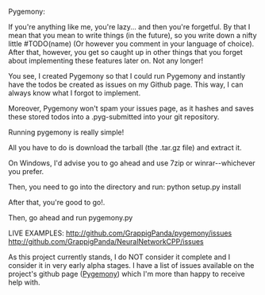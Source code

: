 Pygemony:

If you're anything like me, you're lazy... and then you're forgetful.
By that I mean that you mean to write things (in the future), so you write down
a nifty little #TODO(name) (Or however you comment in your language of choice).
After that, however, you get so caught up in other things that you forget about
implementing these features later on. Not any longer!

You see, I created Pygemony so that I could run Pygemony and instantly have
the todos be created as issues on my Github page. This way, I can always know
what I forgot to implement.

Moreover, Pygemony won't spam your issues page, as it hashes and saves these
stored todos into a .pyg-submitted into your git repository.

Running pygemony is really simple!

All you have to do is download the tarball (the .tar.gz file) and extract it.


On Windows, I'd advise you to go ahead and use 7zip or winrar--whichever you
prefer.

Then, you need to go into the directory and run: python setup.py install

After that, you're good to go!.

Then, go ahead and run pygemony.py

LIVE EXAMPLES:
http://github.com/GrappigPanda/pygemony/issues
http://github.com/GrappigPanda/NeuralNetworkCPP/issues

As this project currently stands, I do NOT consider it complete and I consider
it in very early alpha stages. I have a list of issues available on the
project's github page (<a href="http://github.com/GrappigPanda/pygemony">Pygemony</a>) which I'm more
than happy to receive help with.
